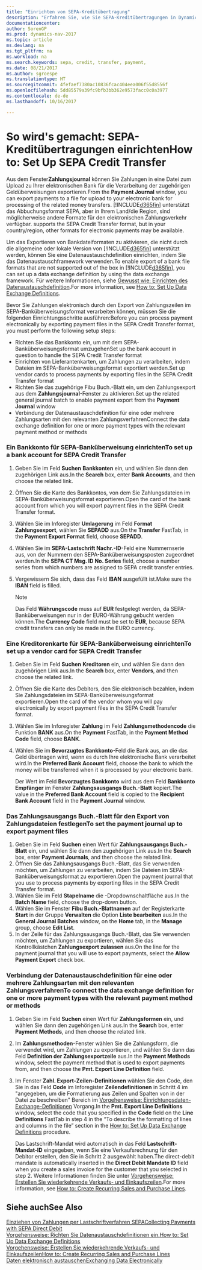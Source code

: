 ```yaml
---
title: "Einrichten von SEPA-Kreditübertragung"
description: "Erfahren Sie, wie Sie SEPA-Kreditübertragungen in Dynamics NAV einrichten."
documentationcenter: 
author: SorenGP
ms.prod: dynamics-nav-2017
ms.topic: article
ms.devlang: na
ms.tgt_pltfrm: na
ms.workload: na
ms.search.keywords: sepa, credit, transfer, payment,
ms.date: 08/21/2017
ms.author: sgroespe
ms.translationtype: HT
ms.sourcegitcommit: 4fefaef7380ac10836fcac404eea006f55d8556f
ms.openlocfilehash: 5dd85579a39fc9bfb3bb362e9573facc0c0a3977
ms.contentlocale: de-de
ms.lasthandoff: 10/16/2017

---
```

# <a name="how-to-set-up-sepa-credit-transfer"></a><span data-ttu-id="ab29d-103">So wird's gemacht: SEPA-Kreditübertragungen einrichten</span><span class="sxs-lookup"><span data-stu-id="ab29d-103">How to: Set Up SEPA Credit Transfer</span></span>
<span data-ttu-id="ab29d-104">Aus dem Fenster**Zahlungsjournal**  können Sie Zahlungen in eine Datei zum Upload zu Ihrer elektronischen Bank für die Verarbeitung der zugehörigen Geldüberweisungen exportieren.</span><span class="sxs-lookup"><span data-stu-id="ab29d-104">From the **Payment Journal** window, you can export payments to a file for upload to your electronic bank for processing of the related money transfers.</span></span> [!INCLUDE[d365fin](includes/d365fin_md.md)]<span data-ttu-id="ab29d-105"> unterstützt das Abbuchungsformat SEPA, aber in Ihrem Land/die Region, sind möglicherweise andere Formate für den elektronischen Zahlungsverkehr verfügbar.</span><span class="sxs-lookup"><span data-stu-id="ab29d-105"> supports the SEPA Credit Transfer format, but in your country/region, other formats for electronic payments may be available.</span></span>  

<span data-ttu-id="ab29d-106">Um das Exportieren von Bankdateiformaten zu aktivieren, die nicht durch die allgemeine oder lokale Version von [!INCLUDE[d365fin](includes/d365fin_md.md)] unterstützt werden, können Sie eine Datenaustauschdefinition einrichten, indem Sie das  Datenaustauschframework verwenden.</span><span class="sxs-lookup"><span data-stu-id="ab29d-106">To enable export of a bank file formats that are not supported out of the box in [!INCLUDE[d365fin](includes/d365fin_md.md)], you can set up a data exchange definition by using the data exchange framework.</span></span> <span data-ttu-id="ab29d-107">Für weitere Informationen, siehe [Gewusst wie: Einrichten des Datenaustauschdefinition](across-how-to-set-up-data-exchange-definitions.md).</span><span class="sxs-lookup"><span data-stu-id="ab29d-107">For more information, see [How to: Set Up Data Exchange Definitions](across-how-to-set-up-data-exchange-definitions.md).</span></span>  

<span data-ttu-id="ab29d-108">Bevor Sie Zahlungen elektronisch durch den Export von Zahlungszeilen im SEPA-Banküberweisungsformat verarbeiten können, müssen Sie die folgenden Einrichtungsschritte ausführen:</span><span class="sxs-lookup"><span data-stu-id="ab29d-108">Before you can process payment electronically by exporting payment files in the SEPA Credit Transfer format, you must perform the following setup steps:</span></span>  

* <span data-ttu-id="ab29d-109">Richten Sie das Bankkonto ein, um mit dem SEPA-Banküberweisungsformat umzugehen</span><span class="sxs-lookup"><span data-stu-id="ab29d-109">Set up the bank account in question to handle the SEPA Credit Transfer format</span></span>  
* <span data-ttu-id="ab29d-110">Einrichten von Lieferantenkarten, um Zahlungen zu verarbeiten, indem Dateien im SEPA-Banküberweisungsformat exportiert werden.</span><span class="sxs-lookup"><span data-stu-id="ab29d-110">Set up vendor cards to process payments by exporting files in the SEPA Credit Transfer format</span></span>  
* <span data-ttu-id="ab29d-111">Richten Sie das zugehörige Fibu Buch.-Blatt ein, um den Zahlungsexport aus dem **Zahlungsjournal**-Fenster zu aktivieren.</span><span class="sxs-lookup"><span data-stu-id="ab29d-111">Set up the related general journal batch to enable payment export from the **Payment Journal** window</span></span>  
* <span data-ttu-id="ab29d-112">Verbindung der Datenaustauschdefinition für eine oder mehrere Zahlungsarten mit den relevanten Zahlungsverfahren</span><span class="sxs-lookup"><span data-stu-id="ab29d-112">Connect the data exchange definition for one or more payment types with the relevant payment method or methods</span></span>  

### <a name="to-set-up-a-bank-account-for-sepa-credit-transfer"></a><span data-ttu-id="ab29d-113">Ein Bankkonto für SEPA-Banküberweisung einrichten</span><span class="sxs-lookup"><span data-stu-id="ab29d-113">To set up a bank account for SEPA Credit Transfer</span></span>  
1. <span data-ttu-id="ab29d-114">Geben Sie im Feld **Suchen** **Bankkonten** ein, und wählen Sie dann den zugehörigen Link aus.</span><span class="sxs-lookup"><span data-stu-id="ab29d-114">In the **Search** box, enter **Bank Accounts**, and then choose the related link.</span></span>  
2. <span data-ttu-id="ab29d-115">Öffnen Sie die Karte des Bankkontos, von dem Sie Zahlungsdateien im SEPA-Banküberweisungsformat exportieren.</span><span class="sxs-lookup"><span data-stu-id="ab29d-115">Open the card of the bank account from which you will export payment files in the SEPA Credit Transfer format.</span></span>  
3. <span data-ttu-id="ab29d-116">Wählen Sie im Inforegister **Umlagerung** im Feld **Format Zahlungsexport**, wählen Sie **SEPADD** aus.</span><span class="sxs-lookup"><span data-stu-id="ab29d-116">On the **Transfer** FastTab, in the **Payment Export Format** field, choose **SEPADD**.</span></span>  
4. <span data-ttu-id="ab29d-117">Wählen Sie im **SEPA-Lastschrift Nachr.-ID**-Feld eine Nummernserie aus, von der Nummern den SEPA-Banküberweisungsposten zugeordnet werden.</span><span class="sxs-lookup"><span data-stu-id="ab29d-117">In the **SEPA CT Msg. ID No. Series** field, choose a number series from which numbers are assigned to SEPA credit transfer entries.</span></span>  
5. <span data-ttu-id="ab29d-118">Vergewissern Sie sich, dass das Feld **IBAN** ausgefüllt ist.</span><span class="sxs-lookup"><span data-stu-id="ab29d-118">Make sure the **IBAN** field is filled.</span></span>  

    > [!NOTE]  
    >  <span data-ttu-id="ab29d-119">Das Feld **Währungscode** muss auf **EUR** festgelegt werden, da SEPA-Banküberweisungen nur in der EURO-Währung gebucht werden können.</span><span class="sxs-lookup"><span data-stu-id="ab29d-119">The **Currency Code** field must be set to **EUR**, because SEPA credit transfers can only be made in the EURO currency.</span></span>  

### <a name="to-set-up-a-vendor-card-for-sepa-credit-transfer"></a><span data-ttu-id="ab29d-120">Eine Kreditorenkarte für SEPA-Banküberweisung einrichten</span><span class="sxs-lookup"><span data-stu-id="ab29d-120">To set up a vendor card for SEPA Credit Transfer</span></span>  
1. <span data-ttu-id="ab29d-121">Geben Sie im Feld **Suchen** **Kreditoren** ein, und wählen Sie dann den zugehörigen Link aus.</span><span class="sxs-lookup"><span data-stu-id="ab29d-121">In the **Search** box, enter **Vendors**, and then choose the related link.</span></span>  
2. <span data-ttu-id="ab29d-122">Öffnen Sie die Karte des Debitors, den Sie elektronisch bezahlen, indem Sie Zahlungsdateien im SEPA-Banküberweisungsformat exportieren.</span><span class="sxs-lookup"><span data-stu-id="ab29d-122">Open the card of the vendor whom you will pay electronically by export payment files in the SEPA Credit Transfer format.</span></span>  
3. <span data-ttu-id="ab29d-123">Wählen Sie im Inforegister **Zahlung** im Feld **Zahlungsmethodencode** die Funktion **BANK** aus.</span><span class="sxs-lookup"><span data-stu-id="ab29d-123">On the **Payment** FastTab, in the **Payment Method Code** field, choose **BANK**.</span></span>  
4. <span data-ttu-id="ab29d-124">Wählen Sie im **Bevorzugtes Bankkonto**-Feld die Bank aus, an die das Geld übertragen wird, wenn es durch Ihre elektronische Bank verarbeitet wird.</span><span class="sxs-lookup"><span data-stu-id="ab29d-124">In the **Preferred Bank Account** field, choose the bank to which the money will be transferred when it is processed by your electronic bank.</span></span>  

     <span data-ttu-id="ab29d-125">Der Wert im Feld **Bevorzugtes Bankkonto** wird aus dem Feld **Bankkonto Empfänger** im Fenster **Zahlungsausgangs Buch.-Blatt** kopiert.</span><span class="sxs-lookup"><span data-stu-id="ab29d-125">The value in the **Preferred Bank Account** field is copied to the **Recipient Bank Account** field in the **Payment Journal** window.</span></span>  

### <a name="to-set-the-payment-journal-up-to-export-payment-files"></a><span data-ttu-id="ab29d-126">Das Zahlungsausgangs Buch.-Blatt für den Export von Zahlungsdateien festlegen</span><span class="sxs-lookup"><span data-stu-id="ab29d-126">To set the payment journal up to export payment files</span></span>  
1. <span data-ttu-id="ab29d-127">Geben Sie im Feld **Suchen** einen Wert für **Zahlungsausgangs Buch.-Blatt** ein, und wählen Sie dann den zugehörigen Link aus.</span><span class="sxs-lookup"><span data-stu-id="ab29d-127">In the **Search** box, enter **Payment Journals**, and then choose the related link.</span></span>  
2. <span data-ttu-id="ab29d-128">Öffnen Sie das Zahlungsausgangs Buch.-Blatt, das Sie verwenden möchten, um Zahlungen zu verarbeiten, indem Sie Dateien im SEPA-Banküberweisungsformat zu exportieren.</span><span class="sxs-lookup"><span data-stu-id="ab29d-128">Open the payment journal that you use to process payments by exporting files in the SEPA Credit Transfer format.</span></span>  
3. <span data-ttu-id="ab29d-129">Wählen Sie im Feld **Stapelname** die \-Dropdownschaltfläche aus.</span><span class="sxs-lookup"><span data-stu-id="ab29d-129">In the **Batch Name** field, choose the drop\-down button.</span></span>  
4. <span data-ttu-id="ab29d-130">Wählen Sie im Fenster **Fibu Buch.-Blattnamen**  auf der Registerkarte **Start** in der Gruppe **Verwalten** die Option **Liste bearbeiten** aus.</span><span class="sxs-lookup"><span data-stu-id="ab29d-130">In the **General Journal Batches** window, on the **Home** tab, in the **Manage** group, choose **Edit List**.</span></span>  
5. <span data-ttu-id="ab29d-131">In der Zeile für das Zahlungsausgangs Buch.-Blatt, das Sie verwenden möchten, um Zahlungen zu exportieren, wählen Sie das Kontrollkästchen **Zahlungsexport zulassen** aus.</span><span class="sxs-lookup"><span data-stu-id="ab29d-131">On the line for the payment journal that you will use to export payments, select the **Allow Payment Export** check box.</span></span>  

### <a name="to-connect-the-data-exchange-definition-for-one-or-more-payment-types-with-the-relevant-payment-method-or-methods"></a><span data-ttu-id="ab29d-132">Verbindung der Datenaustauschdefinition für eine oder mehrere Zahlungsarten mit den relevanten Zahlungsverfahren</span><span class="sxs-lookup"><span data-stu-id="ab29d-132">To connect the data exchange definition for one or more payment types with the relevant payment method or methods</span></span>  
1. <span data-ttu-id="ab29d-133">Geben Sie im Feld **Suchen** einen Wert für **Zahlungsformen** ein, und wählen Sie dann den zugehörigen Link aus.</span><span class="sxs-lookup"><span data-stu-id="ab29d-133">In the **Search** box, enter **Payment Methods**, and then choose the related link.</span></span>  
2. <span data-ttu-id="ab29d-134">Im **Zahlungsmethoden**-Fenster wählen Sie die Zahlungsform, die verwendet wird, um Zahlungen zu exportieren, und wählen Sie dann das Feld **Definition der Zahlungsexportzeile** aus.</span><span class="sxs-lookup"><span data-stu-id="ab29d-134">In the **Payment Methods** window, select the payment method that is used to export payments from, and then choose the **Pmt. Export Line Definition** field.</span></span>  
3. <span data-ttu-id="ab29d-135">Im Fenster **Zahl. Export-Zeilen-Definitionen** wählen Sie den Code, den Sie in das Feld **Code** im Inforegister **Zeilendefinitionen** in Schritt 4 im "angegeben, um die Formatierung aus Zeilen und Spalten von in der Datei zu beschreiben" Bereich im [Vorgehensweise: Einrichtungsdaten-Exchange-Definitionen](across-how-to-set-up-data-exchange-definitions.md) Vorgang.</span><span class="sxs-lookup"><span data-stu-id="ab29d-135">In the **Pmt. Export Line Definitions** window, select the code that you specified in the **Code** field on the **Line Definitions** FastTab in step 4 in the “To describe the formatting of lines and columns in the file” section in the [How to: Set Up Data Exchange Definitions](across-how-to-set-up-data-exchange-definitions.md) procedure.</span></span>  

    <span data-ttu-id="ab29d-136">Das Lastschrift-Mandat wird automatisch in das Feld **Lastschrift-Mandat-ID** eingegeben, wenn Sie eine Verkaufsrechnung für den Debitor erstellen, den Sie in Schritt 2 ausgewählt haben.</span><span class="sxs-lookup"><span data-stu-id="ab29d-136">The direct-debit mandate is automatically inserted in the **Direct Debit Mandate ID** field when you create a sales invoice for the customer that you selected in step 2.</span></span> <span data-ttu-id="ab29d-137">Weitere Informationen finden Sie unter [Vorgehensweise: Erstellen Sie wiederkehrende Verkaufs- und Einkaufszeilen](sales-how-work-standard-lines.md).</span><span class="sxs-lookup"><span data-stu-id="ab29d-137">For more information, see [How to: Create Recurring Sales and Purchase Lines](sales-how-work-standard-lines.md).</span></span>  

## <a name="see-also"></a><span data-ttu-id="ab29d-138">Siehe auch</span><span class="sxs-lookup"><span data-stu-id="ab29d-138">See Also</span></span>  
[<span data-ttu-id="ab29d-139">Einziehen von Zahlungen per Lastschriftverfahren SEPA</span><span class="sxs-lookup"><span data-stu-id="ab29d-139">Collecting Payments with SEPA Direct Debit</span></span>](finance-collect-payments-with-sepa-direct-debit.md)  
[<span data-ttu-id="ab29d-140">Vorgehensweise: Richten Sie Datenaustauschdefinitionen ein.</span><span class="sxs-lookup"><span data-stu-id="ab29d-140">How to: Set Up Data Exchange Definitions</span></span>](across-how-to-set-up-data-exchange-definitions.md)  
[<span data-ttu-id="ab29d-141">Vorgehensweise: Erstellen Sie wiederkehrende Verkaufs- und Einkaufszeilen</span><span class="sxs-lookup"><span data-stu-id="ab29d-141">How to: Create Recurring Sales and Purchase Lines</span></span>](sales-how-work-standard-lines.md)  
[<span data-ttu-id="ab29d-142">Daten elektronisch austauschen</span><span class="sxs-lookup"><span data-stu-id="ab29d-142">Exchanging Data Electronically</span></span>](across-data-exchange.md)  

